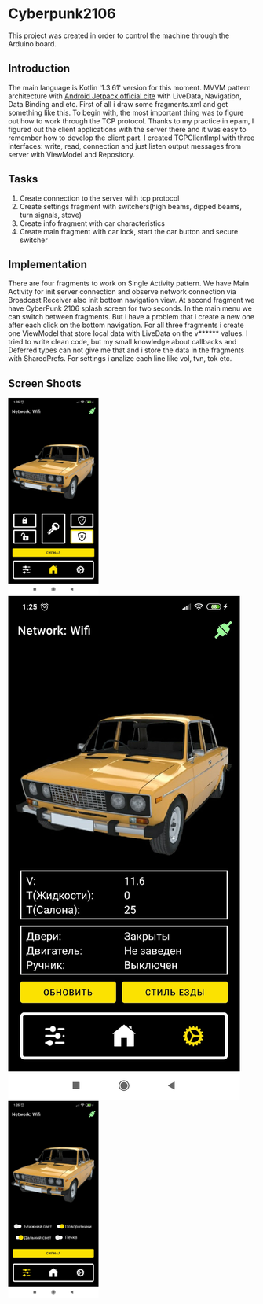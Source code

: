 Cyberpunk2106
===============
This project was created in order to control the machine through the Arduino board.

Introduction
-------------
The main language is Kotlin '1.3.61' version for this moment. MVVM pattern architecture with [Android Jetpack official cite](https://developer.android.com/jetpack) with LiveData, Navigation, Data Binding and etc. First of all i draw some fragments.xml and get something like this. To begin with, the most important thing was to figure out how to work through the TCP protocol. Thanks to my practice in epam, I figured out the client applications with the server there and it was easy to remember how to develop the client part. I created TCPClientImpl with three interfaces: write, read, connection and just listen output messages from server with ViewModel and Repository. 

Tasks
--------
1) Create connection to the server with tcp protocol 
2) Create settings fragment with switchers(high beams, dipped beams, turn signals, stove)
3) Create info fragment with car characteristics 
4) Create main fragment with car lock, start the car button and secure switcher

Implementation
----------------
There are four fragments to work on Single Activity pattern. We have Main Activity for init server connection and observe network connection via Broadcast Receiver also init bottom navigation view. At second fragment we have CyberPunk 2106 splash screen for two seconds. In the main menu we can switch between fragments. But i have a problem that i create a new one after each click on the bottom navigation. For all three fragments i create one ViewModel that store local data with LiveData on the v****** values. I tried to write clean code, but my small knowledge about callbacks and Deferred types can not give me that and i store the data in the fragments with SharedPrefs. For settings i analize each line like vol, tvn, tok etc.

Screen Shoots
-----------------
<img src="https://github.com/mishokU/Cyberpunk2106/blob/master/screenshoots/main_screen.jpg?raw=true" height="400" width=auto>
<img src="https://github.com/mishokU/Cyberpunk2106/blob/master/screenshoots/settings.jpg?raw=true" width=auto>
<img src="https://github.com/mishokU/Cyberpunk2106/blob/master/screenshoots/switchers.jpg?raw=true" height="400" width=auto>
